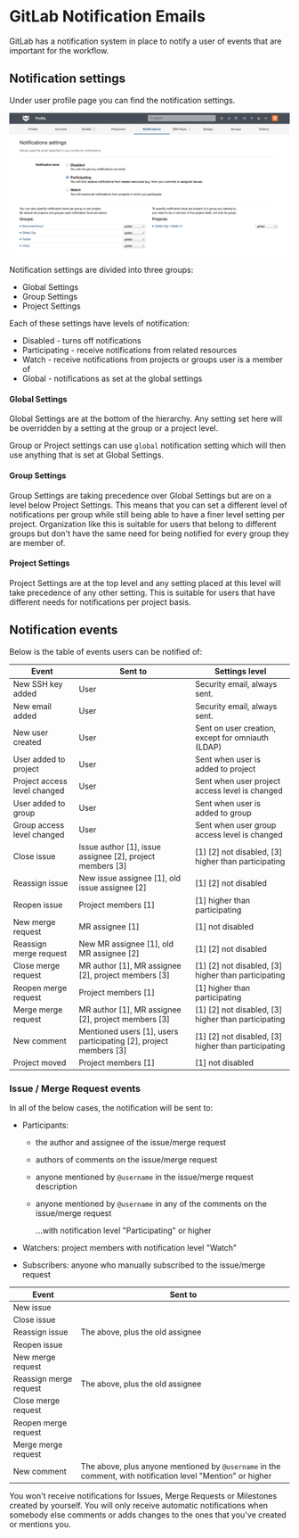 # GitLab Notification Emails

GitLab has a notification system in place to notify a user of events that are important for the workflow.

## Notification settings

Under user profile page you can find the notification settings.

![notification settings](notifications/settings.png)

Notification settings are divided into three groups:

* Global Settings
* Group Settings
* Project Settings

Each of these settings have levels of notification:

* Disabled - turns off notifications
* Participating - receive notifications from related resources
* Watch - receive notifications from projects or groups user is a member of
* Global - notifications as set at the global settings

#### Global Settings

Global Settings are at the bottom of the hierarchy.
Any setting set here will be overridden by a setting at the group or a project level.

Group or Project settings can use `global` notification setting which will then use
anything that is set at Global Settings.

#### Group Settings

Group Settings are taking precedence over Global Settings but are on a level below Project Settings.
This means that you can set a different level of notifications per group while still being able
to have a finer level setting per project.
Organization like this is suitable for users that belong to different groups but don't have the
same need for being notified for every group they are member of.

#### Project Settings

Project Settings are at the top level and any setting placed at this level will take precedence of any
other setting.
This is suitable for users that have different needs for notifications per project basis.

## Notification events

Below is the table of events users can be notified of:

| Event                        | Sent to                                                           | Settings level               |
|------------------------------|-------------------------------------------------------------------|------------------------------|
| New SSH key added            | User                                                              | Security email, always sent. |
| New email added              | User                                                              | Security email, always sent. |
| New user created             | User                                                              | Sent on user creation, except for omniauth (LDAP)|
| User added to project        | User                                                              | Sent when user is added to project |
| Project access level changed | User                                                              | Sent when user project access level is changed |
| User added to group          | User                                                              | Sent when user is added to group |
| Group access level changed   | User                                                              | Sent when user group access level is changed |
| Close issue                  | Issue author [1], issue assignee [2], project members [3]         | [1] [2] not disabled, [3] higher than participating |
| Reassign issue               | New issue assignee [1], old issue assignee [2]                    | [1] [2] not disabled |
| Reopen issue                 | Project members [1]                                               | [1] higher than participating |
| New merge request            | MR assignee [1]                                                   | [1] not disabled |
| Reassign merge request       | New MR assignee [1], old MR assignee [2]                          | [1] [2] not disabled |
| Close merge request          | MR author [1], MR assignee [2], project members [3]               | [1] [2] not disabled, [3] higher than participating |
| Reopen merge request         | Project members [1]                                               | [1] higher than participating |
| Merge merge request          | MR author [1], MR assignee [2], project members [3]               | [1] [2] not disabled, [3] higher than participating |
| New comment                  | Mentioned users [1], users participating [2], project members [3] | [1] [2] not disabled, [3] higher than participating |
| Project moved                | Project members [1]                                               | [1] not disabled |

### Issue / Merge Request events

In all of the below cases, the notification will be sent to:
- Participants:
  - the author and assignee of the issue/merge request
  - authors of comments on the issue/merge request
  - anyone mentioned by `@username` in the issue/merge request description
  - anyone mentioned by `@username` in any of the comments on the issue/merge request

    ...with notification level "Participating" or higher

- Watchers: project members with notification level "Watch"
- Subscribers: anyone who manually subscribed to the issue/merge request

| Event                  | Sent to |
|------------------------|---------|
| New issue              | |
| Close issue            | |
| Reassign issue         | The above, plus the old assignee |
| Reopen issue           | |
| New merge request      | |
| Reassign merge request | The above, plus the old assignee |
| Close merge request    | |
| Reopen merge request   | |
| Merge merge request    | |
| New comment            | The above, plus anyone mentioned by `@username` in the comment, with notification level "Mention" or higher |

You won't receive notifications for Issues, Merge Requests or Milestones
created by yourself. You will only receive automatic notifications when
somebody else comments or adds changes to the ones that you've created or
mentions you.
